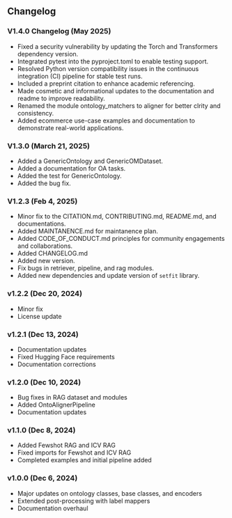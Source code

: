 ## Changelog

### V1.4.0 Changelog (May 2025)
- Fixed a security vulnerability by updating the Torch and Transformers dependency version.
- Integrated pytest into the pyproject.toml to enable testing support.
- Resolved Python version compatibility issues in the continuous integration (CI) pipeline for stable test runs.
- Included a preprint citation to enhance academic referencing.
- Made cosmetic and informational updates to the documentation and readme to improve readability.
- Renamed the module ontology_matchers to aligner for better clrity and consistency.
- Added ecommerce use-case examples and documentation to demonstrate real-world applications.

### V1.3.0 (March 21, 2025)
- Added a GenericOntology and GenericOMDataset.
- Added a documentation for OA tasks.
- Added the test for GenericOntology.
- Added the bug fix.


### V1.2.3 (Feb 4, 2025)
- Minor fix to the CITATION.md, CONTRIBUTING.md, README.md, and documentations.
- Added MAINTANENCE.md for maintanence plan.
- Added CODE_OF_CONDUCT.md principles for community engagements and collaborations.
- Added CHANGELOG.md
- Added new version.
- Fix bugs in retriever, pipeline, and rag modules.
- Added new dependencies and update version of `setfit` library.

### v1.2.2 (Dec 20, 2024)
- Minor fix
- License update

### v1.2.1 (Dec 13, 2024)
- Documentation updates
- Fixed Hugging Face requirements
- Documentation corrections

### v1.2.0 (Dec 10, 2024)
- Bug fixes in RAG dataset and modules
- Added OntoAlignerPipeline
- Documentation updates

### v1.1.0 (Dec 8, 2024)
- Added Fewshot RAG and ICV RAG
- Fixed imports for Fewshot and ICV RAG
- Completed examples and initial pipeline added

### v1.0.0 (Dec 6, 2024)
- Major updates on ontology classes, base classes, and encoders
- Extended post-processing with label mappers
- Documentation overhaul
